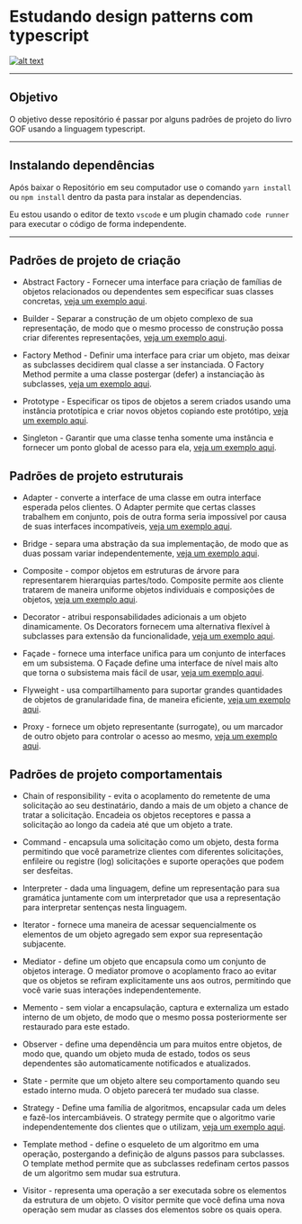 # Estudando design patterns com typescript

[![alt text](https://blog.rocketseat.com.br/content/images/size/w2000/2019/03/5_ferramentas_em_alta_para_desenvolvedores_React.png "Link para o site de onde a arte saiu :)")](https://blog.rocketseat.com.br/5-ferramentas-em-alta-react/)

---

## Objetivo

O objetivo desse repositório é passar por alguns padrões de projeto do livro GOF usando a linguagem typescript.

---

## Instalando dependências

Após baixar o Repositório em seu computador use o comando `yarn install` ou `npm install` dentro da pasta para instalar as dependencias.

Eu estou usando o editor de texto `vscode` e um plugin chamado `code runner` para executar o código de forma independente.

---

## Padrões de projeto de criação

- Abstract Factory - Fornecer uma interface para criação de famílias de objetos relacionados ou dependentes sem especificar suas classes concretas, [veja um exemplo aqui](./creational/Abstract-Factory/README.md).

- Builder - Separar a construção de um objeto complexo de sua representação, de modo que o mesmo processo de construção possa criar diferentes representações, [veja um exemplo aqui](./creational/Builder/README.md).

- Factory Method - Definir uma interface para criar um objeto, mas deixar as subclasses decidirem qual classe a ser instanciada. O Factory Method permite a uma classe postergar (defer) a instanciação às subclasses, [veja um exemplo aqui](./creational/Factory-Method/README.md).

- Prototype - Especificar os tipos de objetos a serem criados usando uma instância prototípica e criar novos objetos copiando este protótipo, [veja um exemplo aqui](./creational/Prototype/README.md).

- Singleton - Garantir que uma classe tenha somente uma instância e fornecer um ponto global de acesso para ela, [veja um exemplo aqui](./creational/Singleton/README.md).

## Padrões de projeto estruturais

- Adapter - converte a interface de uma classe em outra interface esperada pelos clientes. O Adapter permite que certas classes trabalhem em conjunto, pois de outra forma seria impossível por causa de suas interfaces incompatíveis, [veja um exemplo aqui](./structural/Adapter/README.md).

- Bridge - separa uma abstração da sua implementação, de modo que as duas possam variar independentemente, [veja um exemplo aqui](./structural/Bridge/README.md).

- Composite - compor objetos em estruturas de árvore para representarem hierarquias partes/todo. Composite permite aos cliente tratarem de maneira uniforme objetos individuais e composições de objetos, [veja um exemplo aqui](./structural/Composite/README.md).

- Decorator - atribui responsabilidades adicionais a um objeto dinamicamente. Os Decorators fornecem uma alternativa flexível à subclasses para extensão da funcionalidade, [veja um exemplo aqui](./structural/Decorator/README.md).

- Façade - fornece uma interface unifica para um conjunto de interfaces em um subsistema. O Façade define uma interface de nível mais alto que torna o subsistema mais fácil de usar, [veja um exemplo aqui](./structural/Facade/README.md).

- Flyweight - usa compartilhamento para suportar grandes quantidades de objetos de granularidade fina, de maneira eficiente, [veja um exemplo aqui](./structural/Flyweight/README.md).

- Proxy - fornece um objeto representante (surrogate), ou um marcador de outro objeto para controlar o acesso ao mesmo, [veja um exemplo aqui](./structural/Proxy/README.md).

## Padrões de projeto comportamentais

- Chain of responsibility - evita o acoplamento do remetente de uma solicitação ao seu destinatário, dando a mais de um objeto a chance de tratar a solicitação. Encadeia os objetos receptores e passa a solicitação ao longo da cadeia até que um objeto a trate.

- Command - encapsula uma solicitação como um objeto, desta forma permitindo que você parametrize clientes com diferentes solicitações, enfileire ou registre (log) solicitações e suporte operações que podem ser desfeitas.

- Interpreter - dada uma linguagem, define um representação para sua gramática juntamente com um interpretador que usa a representação para interpretar sentenças nesta linguagem.

- Iterator - fornece uma maneira de acessar sequencialmente os elementos de um objeto agregado sem expor sua representação subjacente.

- Mediator - define um objeto que encapsula como um conjunto de objetos interage. O mediator promove o acoplamento fraco ao evitar que os objetos se refiram explicitamente uns aos outros, permitindo que você varie suas interações independentemente.

- Memento - sem violar a encapsulação, captura e externaliza um estado interno de um objeto, de modo que o mesmo possa posteriormente ser restaurado para este estado.

- Observer - define uma dependência um para muitos entre objetos, de modo que, quando um objeto muda de estado, todos os seus dependentes são automaticamente notificados e atualizados.

- State - permite que um objeto altere seu comportamento quando seu estado interno muda. O objeto parecerá ter mudado sua classe.

- Strategy - Define uma família de algoritmos, encapsular cada um deles e fazê-los intercambiáveis. O strategy permite que o algoritmo varie independentemente dos clientes que o utilizam, [veja um exemplo aqui](./behavioural/Strategy/README.md).

- Template method - define o esqueleto de um algoritmo em uma operação, postergando a definição de alguns passos para subclasses. O template method permite que as subclasses redefinam certos passos de um algoritmo sem mudar sua estrutura.

- Visitor - representa uma operação a ser executada sobre os elementos da estrutura de um objeto. O visitor permite que você defina uma nova operação sem mudar as classes dos elementos sobre os quais opera.
